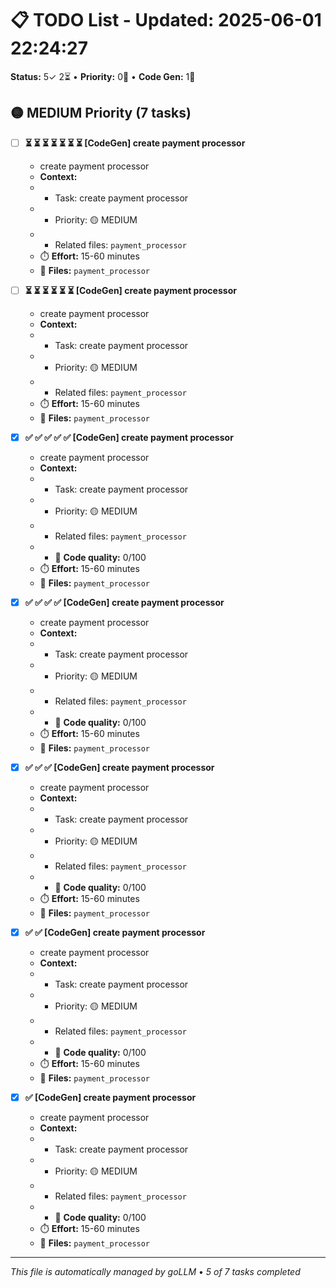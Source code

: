 # 📋 TODO List - Updated: 2025-06-01 22:24:27
**Status:** 5✓ 2⏳ • **Priority:** 0🔴 • **Code Gen:** 1🔄

## 🟡 MEDIUM Priority (7 tasks)

- [ ] **⏳ ⏳ ⏳ ⏳ ⏳ ⏳ ⏳ [CodeGen] create payment processor**
  - create payment processor
  - **Context:**
  - - Task: create payment processor
  - - Priority: 🟡 MEDIUM
  - - Related files: `payment_processor`
  - ⏱️ **Effort:** 15-60 minutes
  - 📂 **Files:** `payment_processor`

- [ ] **⏳ ⏳ ⏳ ⏳ ⏳ ⏳ [CodeGen] create payment processor**
  - create payment processor
  - **Context:**
  - - Task: create payment processor
  - - Priority: 🟡 MEDIUM
  - - Related files: `payment_processor`
  - ⏱️ **Effort:** 15-60 minutes
  - 📂 **Files:** `payment_processor`

- [x] **✅ ✅ ✅ ✅ ✅ [CodeGen] create payment processor**
  - create payment processor
  - **Context:**
  - - Task: create payment processor
  - - Priority: 🟡 MEDIUM
  - - Related files: `payment_processor`
  - - 🔴 **Code quality:** 0/100
  - ⏱️ **Effort:** 15-60 minutes
  - 📂 **Files:** `payment_processor`

- [x] **✅ ✅ ✅ ✅ [CodeGen] create payment processor**
  - create payment processor
  - **Context:**
  - - Task: create payment processor
  - - Priority: 🟡 MEDIUM
  - - Related files: `payment_processor`
  - - 🔴 **Code quality:** 0/100
  - ⏱️ **Effort:** 15-60 minutes
  - 📂 **Files:** `payment_processor`

- [x] **✅ ✅ ✅ [CodeGen] create payment processor**
  - create payment processor
  - **Context:**
  - - Task: create payment processor
  - - Priority: 🟡 MEDIUM
  - - Related files: `payment_processor`
  - - 🔴 **Code quality:** 0/100
  - ⏱️ **Effort:** 15-60 minutes
  - 📂 **Files:** `payment_processor`

- [x] **✅ ✅ [CodeGen] create payment processor**
  - create payment processor
  - **Context:**
  - - Task: create payment processor
  - - Priority: 🟡 MEDIUM
  - - Related files: `payment_processor`
  - - 🔴 **Code quality:** 0/100
  - ⏱️ **Effort:** 15-60 minutes
  - 📂 **Files:** `payment_processor`

- [x] **✅ [CodeGen] create payment processor**
  - create payment processor
  - **Context:**
  - - Task: create payment processor
  - - Priority: 🟡 MEDIUM
  - - Related files: `payment_processor`
  - - 🔴 **Code quality:** 0/100
  - ⏱️ **Effort:** 15-60 minutes
  - 📂 **Files:** `payment_processor`

---
*This file is automatically managed by goLLM* • *5 of 7 tasks completed*